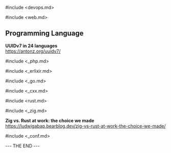 #include <devops.md>

#include <web.md>

## Programming Language

**UUIDv7 in 24 languages**  
https://antonz.org/uuidv7/

#include <_php.md>

#include <_erlixir.md>

#include <_go.md>

#include <_cxx.md>

#include <rust.md>

#include <_zig.md>

**Zig vs. Rust at work: the choice we made**  
https://ludwigabap.bearblog.dev/zig-vs-rust-at-work-the-choice-we-made/

#include <_conf.md>

--- THE END ---
